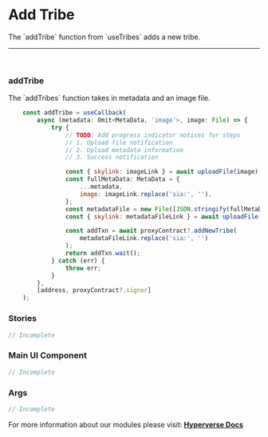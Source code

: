 # Add Tribe

<p> The `addTribe` function from `useTribes` adds a new tribe. </p>

---

<br>

### addTribe

<p> The `addTribes` function takes in metadata and an image file. </p>

```jsx
	const addTribe = useCallback(
		async (metadata: Omit<MetaData, 'image'>, image: File) => {
			try {
				// TODO: Add progress indicator notices for steps
				// 1. Upload file notification
				// 2. Upload metadata information
				// 3. Success notification

				const { skylink: imageLink } = await uploadFile(image);
				const fullMetaData: MetaData = {
					...metadata,
					image: imageLink.replace('sia:', ''),
				};
				const metadataFile = new File([JSON.stringify(fullMetaData)], 'metadata.json');
				const { skylink: metadataFileLink } = await uploadFile(metadataFile);

				const addTxn = await proxyContract?.addNewTribe(
					metadataFileLink.replace('sia:', '')
				);
				return addTxn.wait();
			} catch (err) {
				throw err;
			}
		},
		[address, proxyContract?.signer]
	);
```

### Stories

```jsx
// Incomplete
```

### Main UI Component

```jsx
// Incomplete
```

### Args

```jsx
// Incomplete
```

For more information about our modules please visit: [**Hyperverse Docs**](docs.hyperverse.dev)
